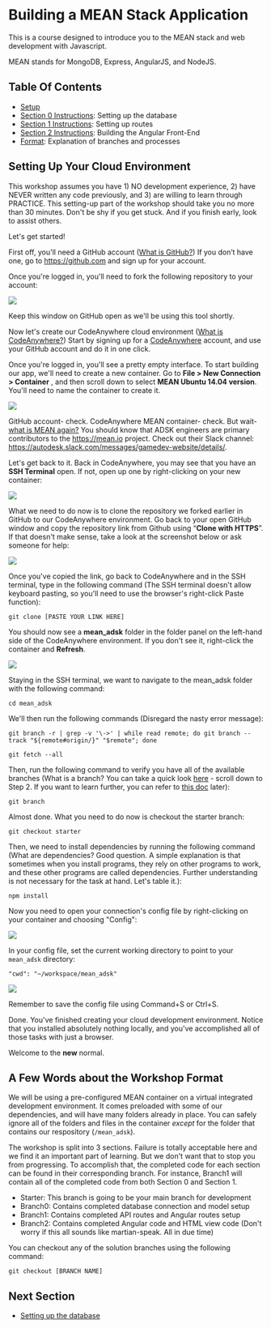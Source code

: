 # Building a MEAN Stack Application

This is a course designed to introduce you to the MEAN stack and web development with Javascript. 

MEAN stands for MongoDB, Express, AngularJS, and NodeJS. 

## Table Of Contents
* [Setup](#setting-up)
* [Section 0 Instructions](instructions/branch0.md): Setting up the database
* [Section 1 Instructions](instructions/branch1.md): Setting up routes
* [Section 2 Instructions](instructions/branch2.md): Building the Angular Front-End
* [Format](#course-format): Explanation of branches and processes

## Setting Up Your Cloud Environment
This workshop assumes you have 1) NO development experience, 2) have NEVER written any code previously, and 3) are willing to learn through PRACTICE. This setting-up part of the workshop should take you no more than 30 minutes. Don't be shy if you get stuck. And if you finish early, look to assist others. 

Let's get started!

First off, you'll need a GitHub account ([What is GitHub?](https://www.google.com/webhp?sourceid=chrome-instant&ion=1&espv=2&ie=UTF-8#q=what+is+github)) If you don’t have one, go to https://github.com and sign up for your account. 

Once you're logged in, you'll need to fork the following repository to your account: 

![](http://i68.tinypic.com/264rgao.jpg) 

Keep this window on GitHub open as we'll be using this tool shortly.

Now let's create our CodeAnywhere cloud environment ([What is CodeAnywhere?](https://codeanywhere.com/)) Start by signing up for a [CodeAnywhere](www.codeanywhere.com) account, and use your GitHub account and do it in one click. 

Once you're logged in, you'll see a pretty empty interface. To start building our app, we'll need to create a new container. Go to **File > New Connection > Container** , and then scroll down to select **MEAN Ubuntu 14.04 version**. You'll need to name the container to create it. 

![](http://i68.tinypic.com/27y3nmv.png) 

GitHub account- check. 
CodeAnywhere MEAN container- check. 
But wait- [what is MEAN again?](http://learn.mean.io/) You should know that ADSK engineers are primary contributors to the https://mean.io project. Check out their Slack channel: https://autodesk.slack.com/messages/gamedev-website/details/.

Let's get back to it. Back in CodeAnywhere, you may see that you have an **SSH Terminal** open. If not, open up one by right-clicking on your new container: 

![](http://i68.tinypic.com/33axpog.jpg)

What we need to do now is to clone the repository we forked earlier in GitHub to our CodeAnywhere environment. Go back to your open GitHub window and copy the repository link from Github using “**Clone with HTTPS**”. If that doesn't make sense, take a look at the screenshot below or ask someone for help: 

![](http://i64.tinypic.com/szhhd4.jpg) 

Once you've copied the link, go back to CodeAnywhere and in the SSH terminal, type in the following command (The SSH terminal doesn't allow keyboard pasting, so you'll need to use the browser's right-click Paste function): 
 
   `git clone [PASTE YOUR LINK HERE]`

You should now see a **mean_adsk** folder in the folder panel on the left-hand side of the CodeAnywhere environment. If you don't see it, right-click the container and **Refresh**. 

![](http://i63.tinypic.com/52yzyq.jpg)

Staying in the SSH terminal, we want to navigate to the mean_adsk folder with the following command: 

  `cd mean_adsk`

We'll then run the following commands (Disregard the nasty error message):
 
   `git branch -r | grep -v '\->' | while read remote; do git branch --track "${remote#origin/}" "$remote"; done`
   
   `git fetch --all`

Then, run the following command to verify you have all of the available branches (What is a branch? You can take a quick look [here](https://guides.github.com/activities/hello-world/) - scroll down to Step 2. If you want to learn further, you can refer to [this doc](https://git-scm.com/book/en/v1/Git-Branching-What-a-Branch-Is) later):
 
   `git branch`

Almost done. 
What you need to do now is checkout the starter branch:
 
   `git checkout starter`

Then, we need to install dependencies by running the following command (What are dependencies? Good question. A simple explanation is that sometimes when you install programs, they rely on other programs to work, and these other programs are called dependencies. Further understanding is not necessary for the task at hand. Let's table it.): 

   `npm install`

Now you need to open your connection's config file by right-clicking on your container and choosing "Config":

![](http://i66.tinypic.com/315bkep.jpg) 

In your config file, set the current working directory to point to your `mean_adsk` directory:  

   `"cwd": "~/workspace/mean_adsk"` 

![](http://i66.tinypic.com/2ljkivq.jpg)

Remember to save the config file using Command+S or Ctrl+S. 

Done. 
You've finished creating your cloud development environment. Notice that you installed absolutely nothing locally, and you've accomplished all of those tasks with just a browser. 

Welcome to the **new** normal.

## A Few Words about the Workshop Format

We will be using a pre-configured MEAN container on a virtual integrated development environment. It comes preloaded with some of our dependencies, and will have many folders already in place. You can safely ignore all of the folders and files in the container _except_ for the folder that contains our respository (`/mean_adsk`).

The workshop is split into 3 sections. Failure is totally acceptable here and we find it an important part of learning. But we don't want that to stop you from progressing. To accomplish that, the completed code for each section can be found in their corresponding branch. For instance, Branch1 will contain all of the completed code from both Section 0 and Section 1.  

- Starter: This branch is going to be your main branch for development
- Branch0: Contains completed database connection and model setup
- Branch1: Contains completed API routes and Angular routes setup
- Branch2: Contains completed Angular code and HTML view code
(Don't worry if this all sounds like martian-speak. All in due time)

You can checkout any of the solution branches using the following command: 

   `git checkout [BRANCH NAME]`

## Next Section

* [Setting up the database](instructions/branch0.md) 
